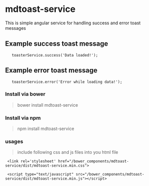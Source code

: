# mdtoast-service
This is simple angular service for handling success and error toast messages

## Example success toast message
	   toasterService.success('Data loaded!');
## Example error toast message	   
	   toasterService.error('Error while loading data!');

### Install via bower
> bower install mdtoast-service

### Install via npm
> npm install mdtoast-service

### usages
> include following css and js files into you html file

	 <link rel='stylesheet' href="/bower_components/mdtoast-service/dist/mdtoast-service.min.css">
	 
	 <script type="text/javascript" src="/bower_components/mdtoast-service/dist/mdtoast-service.min.js"></script>

